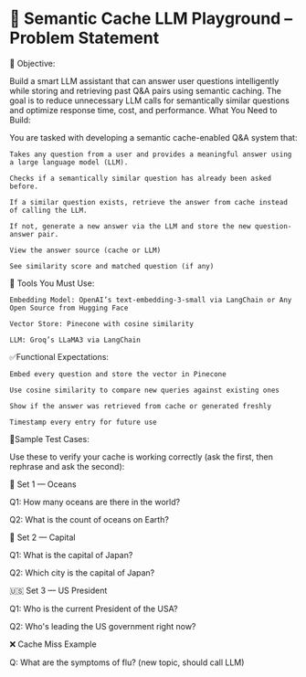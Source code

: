 # 🧠 Semantic Cache LLM Playground – Problem Statement

📌 Objective:

Build a smart LLM assistant that can answer user questions intelligently while storing and retrieving past Q&A pairs using semantic caching. The goal is to reduce unnecessary LLM calls for semantically similar questions and optimize response time, cost, and performance.
What You Need to Build:

You are tasked with developing a semantic cache-enabled Q&A system that:

    Takes any question from a user and provides a meaningful answer using a large language model (LLM).

    Checks if a semantically similar question has already been asked before.

    If a similar question exists, retrieve the answer from cache instead of calling the LLM.

    If not, generate a new answer via the LLM and store the new question-answer pair.

    View the answer source (cache or LLM)

    See similarity score and matched question (if any)

🧰 Tools You Must Use:

    Embedding Model: OpenAI’s text-embedding-3-small via LangChain or Any Open Source from Hugging Face

    Vector Store: Pinecone with cosine similarity

    LLM: Groq’s LLaMA3 via LangChain

✅Functional Expectations:

    Embed every question and store the vector in Pinecone

    Use cosine similarity to compare new queries against existing ones

    Show if the answer was retrieved from cache or generated freshly

    Timestamp every entry for future use

🧪Sample Test Cases:

Use these to verify your cache is working correctly (ask the first, then rephrase and ask the second):

🌊 Set 1 — Oceans

Q1: How many oceans are there in the world?

Q2: What is the count of oceans on Earth?

🗼 Set 2 — Capital

Q1: What is the capital of Japan?

Q2: Which city is the capital of Japan?

🇺🇸 Set 3 — US President

Q1: Who is the current President of the USA?

Q2: Who's leading the US government right now?

❌ Cache Miss Example

Q: What are the symptoms of flu? (new topic, should call LLM)
